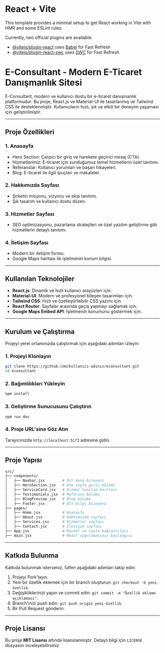 
# React + Vite

This template provides a minimal setup to get React working in Vite with HMR and some ESLint rules.

Currently, two official plugins are available:

- [@vitejs/plugin-react](https://github.com/vitejs/vite-plugin-react/blob/main/packages/plugin-react/README.md) uses [Babel](https://babeljs.io/) for Fast Refresh
- [@vitejs/plugin-react-swc](https://github.com/vitejs/vite-plugin-react-swc) uses [SWC](https://swc.rs/) for Fast Refresh


# **E-Consultant - Modern E-Ticaret Danışmanlık Sitesi**

E-Consultant, modern ve kullanıcı dostu bir e-ticaret danışmanlık platformudur. Bu proje, React.js ve Material-UI ile tasarlanmış ve Tailwind CSS ile desteklenmiştir. Kullanıcıların hızlı, şık ve etkili bir deneyim yaşaması için geliştirilmiştir.

---

## **Proje Özellikleri**

### 1. **Anasayfa**
- Hero Section: Çarpıcı bir giriş ve harekete geçirici mesaj (CTA).
- Hizmetlerimiz: E-ticaret için sunduğumuz temel hizmetlerin özet tanıtımı.
- Referanslar: Kullanıcı yorumları ve başarı hikayeleri.
- Blog: E-ticaret ile ilgili ipuçları ve makaleler.

### 2. **Hakkımızda Sayfası**
- Şirketin misyonu, vizyonu ve ekip tanıtımı.
- Şık tasarım ve kullanıcı dostu düzen.

### 3. **Hizmetler Sayfası**
- SEO optimizasyonu, pazarlama stratejileri ve özel yazılım geliştirme gibi hizmetlerin detaylı tanıtımı.

### 4. **İletişim Sayfası**
- Modern bir iletişim formu.
- Google Maps haritası ile işletmenin konum bilgisi.

---

## **Kullanılan Teknolojiler**
- **React.js**: Dinamik ve hızlı kullanıcı arayüzleri için.
- **Material-UI**: Modern ve profesyonel bileşen tasarımları için.
- **Tailwind CSS**: Hızlı ve özelleştirilebilir CSS yazımı için.
- **React Router**: Sayfalar arasında geçiş yapmayı sağlamak için.
- **Google Maps Embed API**: İşletmenin konumunu göstermek için.

---

## **Kurulum ve Çalıştırma**
Projeyi yerel ortamınızda çalıştırmak için aşağıdaki adımları izleyin:

### 1. **Projeyi Klonlayın**
```bash
git clone https://github.com/kullanıcı-adınız/econsultant.git
cd econsultant
```

### 2. **Bağımlılıkları Yükleyin**
```bash
npm install
```

### 3. **Geliştirme Sunucusunu Çalıştırın**
```bash
npm run dev
```

### 4. **Proje URL'sine Göz Atın**
Tarayıcınızda `http://localhost:5173` adresine gidin.

---

## **Proje Yapısı**
```bash
src/
├── components/
│   ├── Navbar.jsx        # Üst menü bileşeni
│   ├── HeroSection.jsx   # Ana sayfa giriş bölümü
│   ├── ServiceCard.jsx   # Hizmet tanıtım kartları
│   ├── Testimonials.jsx  # Referans bölümü
│   ├── BlogPreview.jsx   # Blog bölümü
│   ├── Footer.jsx        # Alt bilgi bileşeni
├── pages/
│   ├── Home.jsx          # Anasayfa
│   ├── About.jsx         # Hakkımızda sayfası
│   ├── Services.jsx      # Hizmetler sayfası
│   ├── Contact.jsx       # İletişim sayfası
├── App.jsx               # Router ve sayfa bağlantıları
├── main.jsx              # React uygulamasının başlangıcı
```

---

## **Katkıda Bulunma**
Katkıda bulunmak isterseniz, lütfen aşağıdaki adımları takip edin:
1. Projeyi Fork'layın.
2. Yeni bir özellik eklemek için bir branch oluşturun: `git checkout -b yeni-özellik`.
3. Değişikliklerinizi yapın ve commit edin: `git commit -m "Özellik ekleme açıklaması"`.
4. Branch'inizi push edin: `git push origin yeni-özellik`.
5. Bir Pull Request gönderin.

---

## **Proje Lisansı**
Bu proje **MIT Lisansı** altında lisanslanmıştır. Detaylı bilgi için `LICENSE` dosyasını inceleyebilirsiniz.
